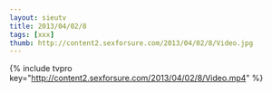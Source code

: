 ```yaml
--- 
layout: sieutv
title: 2013/04/02/8
tags: [xxx]
thumb: http://content2.sexforsure.com/2013/04/02/8/Video.jpg
---
```

{% include tvpro key="http://content2.sexforsure.com/2013/04/02/8/Video.mp4" %} 
